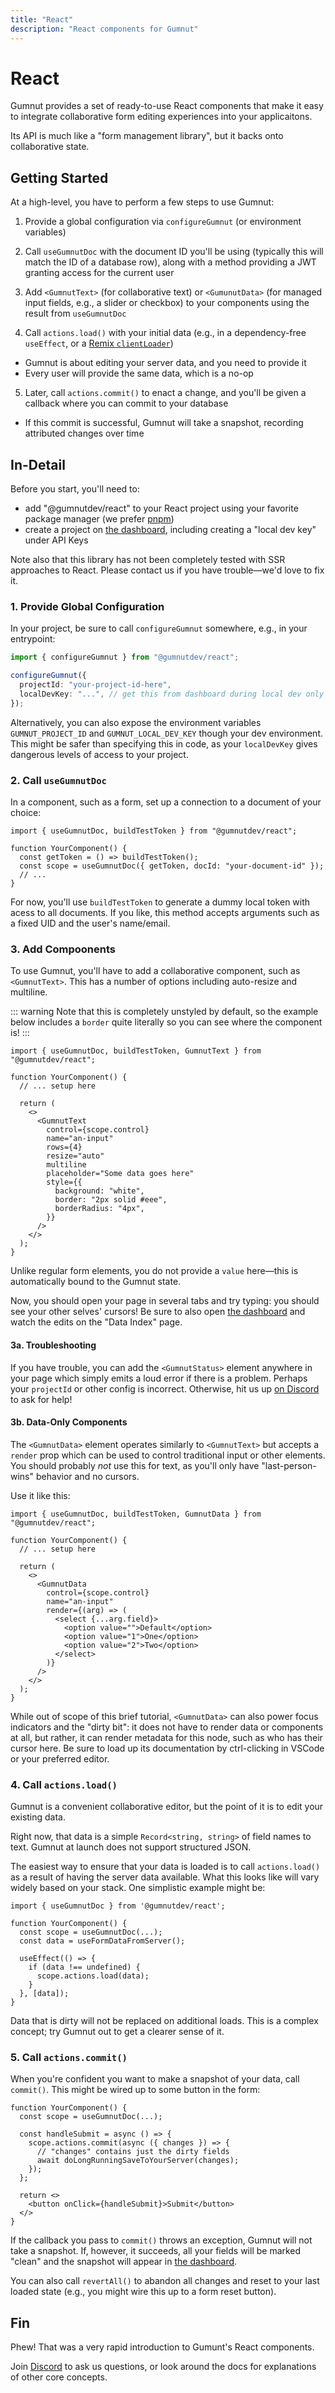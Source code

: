 ```yaml
---
title: "React"
description: "React components for Gumnut"
---
```


# React

Gumnut provides a set of ready-to-use React components that make it easy to integrate collaborative form editing experiences into your applicaitons.

Its API is much like a "form management library", but it backs onto collaborative state.

## Getting Started

At a high-level, you have to perform a few steps to use Gumnut:

1. Provide a global configuration via `configureGumnut` (or environment variables)

2. Call `useGumnutDoc` with the document ID you'll be using (typically this will match the ID of a database row), along with a method providing a JWT granting access for the current user

3. Add `<GumnutText>` (for collaborative text) or `<GumunutData>` (for managed input fields, e.g., a slider or checkbox) to your components using the result from `useGumnutDoc`

4. Call `actions.load()` with your initial data (e.g., in a dependency-free `useEffect`, or a [Remix `clientLoader`](https://remix.run/docs/en/main/route/client-loader))

- Gumnut is about editing your server data, and you need to provide it
- Every user will provide the same data, which is a no-op

5. Later, call `actions.commit()` to enact a change, and you'll be given a callback where you can commit to your database

- If this commit is successful, Gumnut will take a snapshot, recording attributed changes over time

## In-Detail

Before you start, you'll need to:

- add "@gumnutdev/react" to your React project using your favorite package manager (we prefer [pnpm](https://pnpm.io/))
- create a project on [the dashboard](https://dashboard.dev.gumnut.dev), including creating a "local dev key" under API Keys

Note also that this library has not been completely tested with SSR approaches to React.
Please contact us if you have trouble—we'd love to fix it.

### 1. Provide Global Configuration

In your project, be sure to call `configureGumnut` somewhere, e.g., in your entrypoint:

```ts
import { configureGumnut } from "@gumnutdev/react";

configureGumnut({
  projectId: "your-project-id-here",
  localDevKey: "...", // get this from dashboard during local dev only
});
```

Alternatively, you can also expose the environment variables `GUMNUT_PROJECT_ID` and `GUMNUT_LOCAL_DEV_KEY` though your dev environment.
This might be safer than specifying this in code, as your `localDevKey` gives dangerous levels of access to your project.

### 2. Call `useGumnutDoc`

In a component, such as a form, set up a connection to a document of your choice:

```tsx
import { useGumnutDoc, buildTestToken } from "@gumnutdev/react";

function YourComponent() {
  const getToken = () => buildTestToken();
  const scope = useGumnutDoc({ getToken, docId: "your-document-id" });
  // ...
}
```

For now, you'll use `buildTestToken` to generate a dummy local token with acess to all documents.
If you like, this method accepts arguments such as a fixed UID and the user's name/email.

### 3. Add Compoonents

To use Gumnut, you'll have to add a collaborative component, such as `<GumnutText>`.
This has a number of options including auto-resize and multiline.

::: warning
Note that this is completely unstyled by default, so the example below includes a `border` quite literally so you can see where the component is!
:::

```tsx
import { useGumnutDoc, buildTestToken, GumnutText } from "@gumnutdev/react";

function YourComponent() {
  // ... setup here

  return (
    <>
      <GumnutText
        control={scope.control}
        name="an-input"
        rows={4}
        resize="auto"
        multiline
        placeholder="Some data goes here"
        style={{
          background: "white",
          border: "2px solid #eee",
          borderRadius: "4px",
        }}
      />
    </>
  );
}
```

Unlike regular form elements, you do not provide a `value` here—this is automatically bound to the Gumnut state.

Now, you should open your page in several tabs and try typing: you should see your other selves' cursors!
Be sure to also open [the dashboard](https://dashboard.dev.gumnut.dev) and watch the edits on the "Data Index" page.

#### 3a. Troubleshooting

If you have trouble, you can add the `<GumnutStatus>` element anywhere in your page which simply emits a loud error if there is a problem.
Perhaps your `projectId` or other config is incorrect.
Otherwise, hit us up [on Discord](https://discord.gg/yu3u87AUNR) to ask for help!

#### 3b. Data-Only Components

The `<GumnutData>` element operates similarly to `<GumnutText>` but accepts a `render` prop which can be used to control traditional input or other elements.
You should probably _not_ use this for text, as you'll only have "last-person-wins" behavior and no cursors.

Use it like this:

```tsx
import { useGumnutDoc, buildTestToken, GumnutData } from "@gumnutdev/react";

function YourComponent() {
  // ... setup here

  return (
    <>
      <GumnutData
        control={scope.control}
        name="an-input"
        render={(arg) => (
          <select {...arg.field}>
            <option value="">Default</option>
            <option value="1">One</option>
            <option value="2">Two</option>
          </select>
        )}
      />
    </>
  );
}
```

While out of scope of this brief tutorial, `<GumnutData>` can also power focus indicators and the "dirty bit": it does not have to render data or components at all, but rather, it can render metadata for this node, such as who has their cursor here.
Be sure to load up its documentation by ctrl-clicking in VSCode or your preferred editor.

### 4. Call `actions.load()`

Gumnut is a convenient collaborative editor, but the point of it is to edit your existing data.

Right now, that data is a simple `Record<string, string>` of field names to text.
Gumnut at launch does not support structured JSON.

The easiest way to ensure that your data is loaded is to call `actions.load()` as a result of having the server data available.
What this looks like will vary widely based on your stack.
One simplistic example might be:

```tsx
import { useGumnutDoc } from '@gumnutdev/react';

function YourComponent() {
  const scope = useGumnutDoc(...);
  const data = useFormDataFromServer();

  useEffect(() => {
    if (data !== undefined) {
      scope.actions.load(data);
    }
  }, [data]);
}
```

Data that is dirty will not be replaced on additional loads.
This is a complex concept; try Gumnut out to get a clearer sense of it.

### 5. Call `actions.commit()`

When you're confident you want to make a snapshot of your data, call `commit()`.
This might be wired up to some button in the form:

```tsx
function YourComponent() {
  const scope = useGumnutDoc(...);

  const handleSubmit = async () => {
    scope.actions.commit(async ({ changes }) => {
      // "changes" contains just the dirty fields
      await doLongRunningSaveToYourServer(changes);
    });
  };

  return <>
    <button onClick={handleSubmit}>Submit</button>
  </>
}
```

If the callback you pass to `commit()` throws an exception, Gumnut will not take a snapshot.
If, however, it succeeds, all your fields will be marked "clean" and the snapshot will appear in [the dashboard](https://dashboard.dev.gumnut.dev).

You can also call `revertAll()` to abandon all changes and reset to your last loaded state (e.g., you might wire this up to a form reset button).

## Fin

Phew!
That was a very rapid introduction to Gumunt's React components.

Join [Discord](https://discord.gg/yu3u87AUNR) to ask us questions, or look around the docs for explanations of other core concepts.
